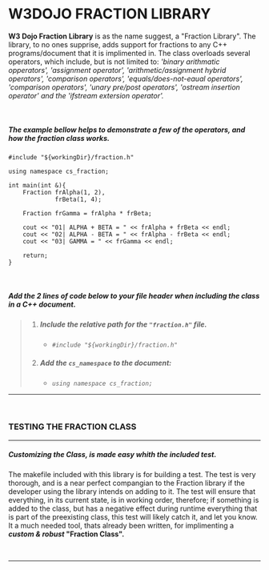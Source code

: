 # **W3DOJO FRACTION LIBRARY**

**W3 Dojo Fraction Library** is as the name suggest, a "Fraction Library". The library, to no ones supprise, adds support for fractions to any C++ programs/document that it is implimented in. The class overloads several operators, which include, but is not limited to: _'binary arithmatic opperators', 'assignment operator', 'arithmetic/assignment hybrid operators', 'comparison operators', 'equals/does-not-eaual operators', 'comparison operators', 'unary pre/post operators', 'ostream insertion operator' and the 'ifstream extersion operator'._

<br>

##### **The example bellow helps to demonstrate a few of the operators, and how the fraction class works.**

```
#include "${workingDir}/fraction.h"

using namespace cs_fraction;

int main(int &){
    Fraction frAlpha(1, 2),
             frBeta(1, 4);

    Fraction frGamma = frAlpha * frBeta;

    cout << "01| ALPHA + BETA = " << frAlpha + frBeta << endl;
    cout << "02| ALPHA - BETA = " << frAlpha - frBeta << endl;
    cout << "03| GAMMA = " << frGamma << endl;

    return;
}
```

<br>

##### **Add the 2 lines of code below to your file header when including the class in a C++ document.**

> 1. ##### _Include the relative path for the `"fraction.h"` file._
>
>     - _`#include "${workingDir}/fraction.h"`_
>
> 2. ##### _Add the `cs_namespace` to the document:_
>     - _`using namespace cs_fraction;`_

---

<br>

### TESTING THE FRACTION CLASS

---

##### Customizing the Class, is made easy whith the included test.

The makefile included with this library is for building a test. The test is very thorough, and is a near perfect compangian to the Fraction library if the developer using the library intends on adding to it. The test will ensure that everything, in its current state, is in working order, therefore; if something is added to the class, but has a negative effect during runtime everything that is part of the preexisting class, this test will likely catch it, and let you know. It a much needed tool, thats already been written, for implimenting a **_custom & robust_ "Fraction Class".**

<br>


---
